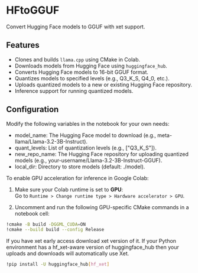 # HFtoGGUF
Convert Hugging Face models to GGUF with xet support.

## Features
- Clones and builds `llama.cpp` using CMake in Colab.
- Downloads models from Hugging Face using `huggingface_hub`.
- Converts Hugging Face models to 16-bit GGUF format.
- Quantizes models to specified levels (e.g., Q3_K_S, Q4_0, etc.).
- Uploads quantized models to a new or existing Hugging Face repository.
- Inference support for running quantized models.

## Configuration

Modify the following variables in the notebook for your own needs:

- model_name: The Hugging Face model to download (e.g., meta-llama/Llama-3.2-3B-Instruct).
- quant_levels: List of quantization levels (e.g., ["Q3_K_S"]).
- new_repo_name: The Hugging Face repository for uploading quantized models (e.g., your-username/Llama-3.2-3B-Instruct-GGUF).
- local_dir: Directory to store models (default: ./model).
  
To enable GPU acceleration for inference in Google Colab:

1. Make sure your Colab runtime is set to **GPU**:  
   Go to `Runtime > Change runtime type > Hardware accelerator > GPU`.

2. Uncomment and run the following GPU-specific CMake commands in a notebook cell:

```bash
!cmake -B build -DGGML_CUDA=ON
!cmake --build build --config Release
```
If you have xet early access download xet version of it. If your Python environment has a hf_xet-aware version of huggingface_hub then your uploads and downloads will automatically use Xet.
```bash
!pip install -U huggingface_hub[hf_xet]
```

